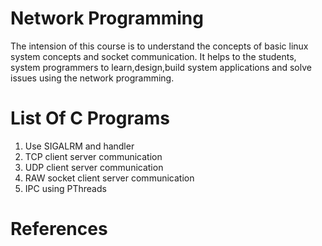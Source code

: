 # Network Programming
The intension of this course is to understand the concepts of basic linux system concepts and socket communication. It helps to the students, system programmers to learn,design,build system applications and solve issues using the network programming.
# List Of C Programs
1. Use SIGALRM and handler
2. TCP client server communication
3. UDP client server communication
4. RAW socket client server communication
5. IPC using PThreads

# References
